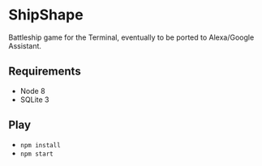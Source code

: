 # ShipShape
Battleship game for the Terminal, eventually to be ported to Alexa/Google Assistant.

## Requirements
* Node 8
* SQLite 3

## Play
* `npm install`
* `npm start`

